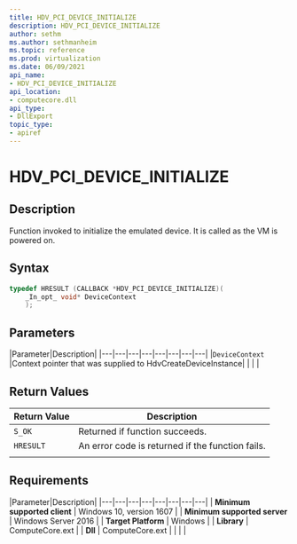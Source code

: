 ```yaml
---
title: HDV_PCI_DEVICE_INITIALIZE
description: HDV_PCI_DEVICE_INITIALIZE
author: sethm
ms.author: sethmanheim
ms.topic: reference
ms.prod: virtualization
ms.date: 06/09/2021
api_name:
- HDV_PCI_DEVICE_INITIALIZE
api_location:
- computecore.dll
api_type:
- DllExport
topic_type: 
- apiref
---
```

# HDV_PCI_DEVICE_INITIALIZE

## Description

Function invoked to initialize the emulated device. It is called as the VM is powered on.

## Syntax

```C++
typedef HRESULT (CALLBACK *HDV_PCI_DEVICE_INITIALIZE)(
    _In_opt_ void* DeviceContext
    );
```

## Parameters

|Parameter|Description|
|---|---|---|---|---|---|---|---|
|`DeviceContext` |Context pointer that was supplied to HdvCreateDeviceInstance|
|    |    |

## Return Values

|Return Value     |Description|
|---|---|
|`S_OK` | Returned if function succeeds.|
|`HRESULT` | An error code is returned if the function fails.
|     |     |

## Requirements

|Parameter|Description|
|---|---|---|---|---|---|---|---|
| **Minimum supported client** | Windows 10, version 1607 |
| **Minimum supported server** | Windows Server 2016 |
| **Target Platform** | Windows |
| **Library** | ComputeCore.ext |
| **Dll** | ComputeCore.ext |
|    |    |
